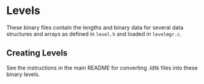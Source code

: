 # Levels
These binary files contain the lengths and binary data for several data structures and arrays as defined in `level.h` and loaded in `levelmgr.c`.

## Creating Levels
See the instructions in the main README for converting .ldtk files into these binary levels.
